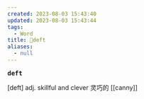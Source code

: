 ```yaml
---
created: 2023-08-03 15:43:40
updated: 2023-08-03 15:43:44
tags:
  - Word
title: 📖deft
aliases:
  - null
---
```


<pre><strong>deft</strong></pre>
[deft]
adj. skillful and clever 灵巧的
[[canny]]
